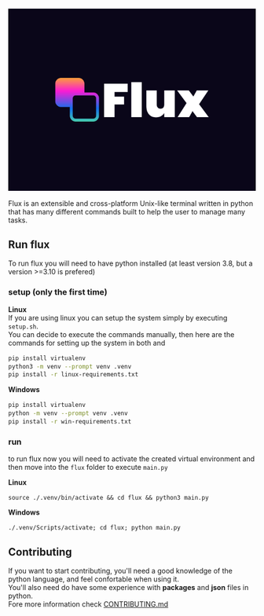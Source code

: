 ![logo](./img/logo.svg)

Flux is an extensible and cross-platform Unix-like terminal written in python that has many different commands built to help the user to manage many tasks.

## Run flux
To run flux you will need to have python installed (at least version 3.8, but a version >=3.10 is prefered)

### setup (only the first time)

**Linux**  
If you are using linux you can setup the system simply by executing `setup.sh`.  
You can decide to execute the commands manually, then here are the commands for setting up the system in both  and 
```sh
pip install virtualenv
python3 -m venv --prompt venv .venv
pip install -r linux-requirements.txt
```
**Windows**
```bash
pip install virtualenv
python -m venv --prompt venv .venv
pip install -r win-requirements.txt
```

### run

to run flux now you will need to activate the
created virtual environment and then move into the `flux` folder
to execute `main.py`

**Linux**
```
source ./.venv/bin/activate && cd flux && python3 main.py
```
**Windows**
```
./.venv/Scripts/activate; cd flux; python main.py
```

## Contributing
If you want to start contributing, you'll need a good knowledge of the python language, 
and feel confortable when using it.  
You'll also need do have some experience with __packages__ and __json__ files in python.  
Fore more information check [CONTRIBUTING.md](CONTRIBUTING.md)